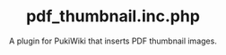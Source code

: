 <p align="center">
    <h1 align="center">pdf_thumbnail.inc.php</h1>
    <p align="center">A plugin for PukiWiki that inserts PDF thumbnail images.</p>
</p>
